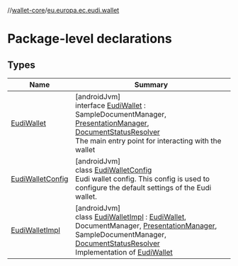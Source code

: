 //[wallet-core](../../index.md)/[eu.europa.ec.eudi.wallet](index.md)

# Package-level declarations

## Types

| Name | Summary |
|---|---|
| [EudiWallet](-eudi-wallet/index.md) | [androidJvm]<br>interface [EudiWallet](-eudi-wallet/index.md) : SampleDocumentManager, [PresentationManager](../eu.europa.ec.eudi.wallet.presentation/-presentation-manager/index.md), [DocumentStatusResolver](../eu.europa.ec.eudi.wallet.statium/-document-status-resolver/index.md)<br>The main entry point for interacting with the wallet |
| [EudiWalletConfig](-eudi-wallet-config/index.md) | [androidJvm]<br>class [EudiWalletConfig](-eudi-wallet-config/index.md)<br>Eudi wallet config. This config is used to configure the default settings of the Eudi wallet. |
| [EudiWalletImpl](-eudi-wallet-impl/index.md) | [androidJvm]<br>class [EudiWalletImpl](-eudi-wallet-impl/index.md) : [EudiWallet](-eudi-wallet/index.md), DocumentManager, [PresentationManager](../eu.europa.ec.eudi.wallet.presentation/-presentation-manager/index.md), SampleDocumentManager, [DocumentStatusResolver](../eu.europa.ec.eudi.wallet.statium/-document-status-resolver/index.md)<br>Implementation of [EudiWallet](-eudi-wallet/index.md) |
